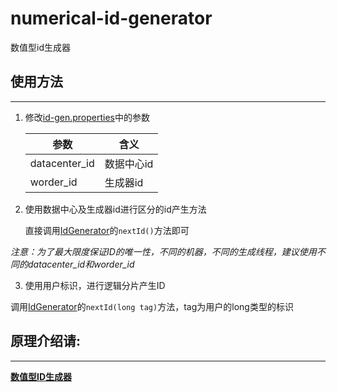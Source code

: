 # numerical-id-generator
数值型id生成器

## 使用方法

---------

1. 修改[id-gen.properties](src/main/resources/id-gen.properties)中的参数
    
    参数 | 含义
    ---- | ----
    datacenter_id | 数据中心id
    worder_id |  生成器id
    
2. 使用数据中心及生成器id进行区分的id产生方法

    直接调用[IdGenerator](src/main/java/com/github/shang/generator/IdGenerator.java)的`nextId()`方法即可
    
  *注意：为了最大限度保证ID的唯一性，不同的机器，不同的生成线程，建议使用不同的datacenter_id和worder_id*
  
3. 使用用户标识，进行逻辑分片产生ID

  调用[IdGenerator](src/main/java/com/github/shang/generator/IdGenerator.java)的`nextId(long tag)`方法，tag为用户的long类型的标识
  


        
        
           
           

## 原理介绍请: 

--------

**[数值型ID生成器](http://www.jianshu.com/p/d76e86fdf045)**



